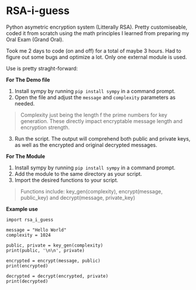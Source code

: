 # RSA-i-guess
Python asymetric encryption system (Litterally RSA). Pretty customiseable, coded it from scratch using the math principles I learned from preparing my Oral Exam (Grand Oral).

Took me 2 days to code (on and off) for a total of maybe 3 hours. Had to figure out some bugs and optimize a lot. Only one external module is used.

Use is pretty straght-forward:

**For The Demo file**
1. Install sympy by running `pip install sympy` in a command prompt.
2. Open the file and adjust the `message` and `complexity` parameters as needed.
> Complexity just being the length f the prime numbers for key generation. These directly impact encryptable message length and encryption strength.
3. Run the script. The output will comprehend both public and private keys, as well as the encrypted and original decrypted messages.

**For The Module**
1. Install sympy by running `pip install sympy` in a command prompt.
2. Add the module to the same directory as your script.
3. Import the desired functions to your script.
> Functions include: key_gen(complexity), encrypt(message, public_key) and decrypt(message, private_key)

**Example use**
```
import rsa_i_guess

message = "Hello World"
complexity = 1024

public, private = key_gen(complexity)
print(public, '\n\n', private)

encrypted = encrypt(message, public)
print(encrypted)

decrypted = decrypt(encrypted, private)
print(decrypted)
```
